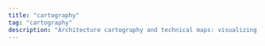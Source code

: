 ```yaml
---
title: "cartography"
tag: "cartography"
description: "Architecture cartography and technical maps: visualizing systems, dependencies, and teams to make better engineering decisions."
---
```


